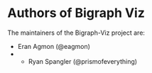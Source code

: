 # Authors of Bigraph Viz

The maintainers of the Bigraph-Viz project are:

* Eran Agmon  (@eagmon)
* * Ryan Spangler (@prismofeverything)
